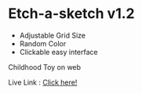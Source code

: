 # Etch-a-sketch v1.2

* Adjustable Grid Size
* Random Color
* Clickable easy interface

Childhood Toy on web

Live Link : [Click here!](https://raurosaur.github.io/etch-a-sketch)
